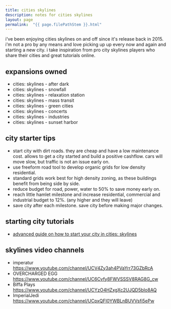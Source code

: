 ```yaml
---
title: cities skylines
description: notes for cities skylines
layout: page
permalink:  "{{ page.filePathStem }}.html"
---
```


i've been enjoying cities skylines on and off since it's release back in 2015. i'm not a pro by any means and love picking up up every now and again and starting a new city. i take inspiration from pro city skylines players who share their cities and great tutorials online.

## expansions owned

- cities: skylines - after dark
- cities: skylines - snowfall
- cities: skylines - relaxation station
- cities: skylines - mass transit
- cities: skylines - green cities
- cities: skylines - concerts
- cities: skylines - industries
- cities: skylines - sunset harbor

## city starter tips

- start city with dirt roads. they are cheap and have a low maintenance cost. allows to get a city started and build a positive cashflow. cars will move slow, but traffic is not an issue early on.
- use freeform road tool to develop organic grids for low density residential.
- standard grids work best for high density zoning, as these buildings benefit from being side by side.
- reduce budget for road, power, water to 50% to save money early on.
- reach little hamlet milestone and increase residential, commercial and industrial budget to 12%. (any higher and they will leave)
- save city after each milestone. save city before making major changes.

## starting city tutorials
- [advanced guide on how to start your city in cities: skylines](https://invidious.xyz/watch?v=FvwP1t66LWw)

## skylines video channels
- imperatur https://www.youtube.com/channel/UCV4Zy3ah4PVaYrr73GZbRcA
- OVERCHARGED EGG https://www.youtube.com/channel/UC6Cvfy8FWVSSSV8RAG8G_cw
- Biffa Plays https://www.youtube.com/channel/UCYzO4HZxgXc2UJQD5bIo8AQ
- ImperialJedi https://www.youtube.com/channel/UCpxQFI0YWBLnBUVVsfi5ePw